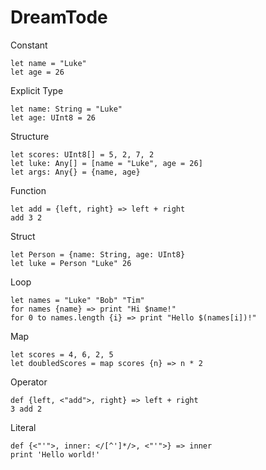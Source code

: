 # DreamTode
Constant
```
let name = "Luke"
let age = 26
```

Explicit Type
```
let name: String = "Luke"
let age: UInt8 = 26
```

Structure
```
let scores: UInt8[] = 5, 2, 7, 2
let luke: Any[] = [name = "Luke", age = 26]
let args: Any{} = {name, age}
```

Function
```
let add = {left, right} => left + right
add 3 2
```

Struct
```
let Person = {name: String, age: UInt8}
let luke = Person "Luke" 26
```

Loop
```
let names = "Luke" "Bob" "Tim"
for names {name} => print "Hi $name!"
for 0 to names.length {i} => print "Hello $(names[i])!"
```

Map
```
let scores = 4, 6, 2, 5
let doubledScores = map scores {n} => n * 2
```

Operator
```
def {left, <"add">, right} => left + right
3 add 2
```

Literal
```
def {<"'">, inner: </[^']*/>, <"'">} => inner
print 'Hello world!'
```
